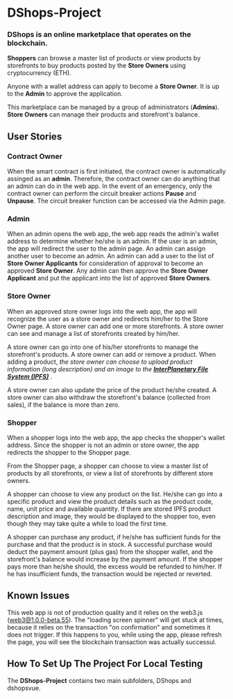 # DShops-Project

### DShops is an online marketplace that operates on the blockchain.

**Shoppers** can browse a master list of products or view products by storefronts to buy products posted by the **Store Owners** using cryptocurrency (ETH).

Anyone with a wallet address can apply to become a **Store Owner**. It is up to the **Admin** to approve the application.

This marketplace can be managed by a group of administrators (**Admins**). **Store Owners** can manage their products and storefront's balance.

## User Stories


### Contract Owner

When the smart contract is first initiated, the contract owner is automatically assinged as an **admin**. Therefore, the contract owner can do anything that an admin can do in the web app. In the event of an emergency, only the contract owner can perform the circuit breaker actions **Pause** and **Unpause**. The circuit breaker function can be accessed via the Admin page.

### Admin

When an admin opens the web app, the web app reads the admin's wallet address to determine whether he/she is an admin. If the user is an admin, the app will redirect the user to the admin page. An admin can assign another user to become an admin. An admin can add a user to the list of **Store Owner Applicants** for consideration of approval to become an approved **Store Owner**. Any admin can then approve the **Store Owner Applicant** and put the applicant into the list of approved **Store Owners**.


### Store Owner

When an approved store owner logs into the web app, the app will recognize the user as a store owner and redirects him/her to the Store Owner page. A store owner can add one or more storefronts. A store owner can see and manage a list of storefronts created by him/her. 

A store owner can go into one of his/her storefronts to manage the storefront's products. A store owner can add or remove a product. When adding a product, *the store owner can choose to upload product information (long description) and an image to the [**InterPlanetary File System (IPFS)**](https://ipfs.io/)* .

A store owner can also update the price of the product he/she created. A store owner can also withdraw the storefront's balance (collected from sales), if the balance is more than zero.

### Shopper

When a shopper logs into the web app, the app checks the shopper's wallet address. Since the shopper is not an admin or store owner, the app redirects the shopper to the Shopper page.

From the Shopper page, a shopper can choose to view a master list of products by all storefronts, or view a list of storefronts by different store owners.

A shopper can choose to view any product on the list. He/she can go into a specific product and view the product details such as the product code, name, unit price and available quantity. If there are stored IPFS product description and image, they would be displayed to the shopper too, even though they may take quite a while to load the first time.

A shopper can purchase any product, if he/she has sufficient funds for the purchase and that the product is in stock. A successful purchase would deduct the payment amount (plus gas) from the shopper wallet, and the storefront's balance would increase by the payment amount. If the shopper pays more than he/she should, the excess would be refunded to him/her. If he has insufficient funds, the transaction would be rejected or reverted.

## Known Issues

This web app is not of production quality and it relies on the web3.js (web3@1.0.0-beta.55). The "loading screen spinner" will get stuck at times, because it relies on the transaction "on confirmation" and sometimes it does not trigger. If this happens to you, while using the app, please refresh the page, you will see the blockchain transaction was actually successul.

## How To Set Up The Project For Local Testing

The **DShops-Project** contains two main subfolders, DShops and dshopsvue.

